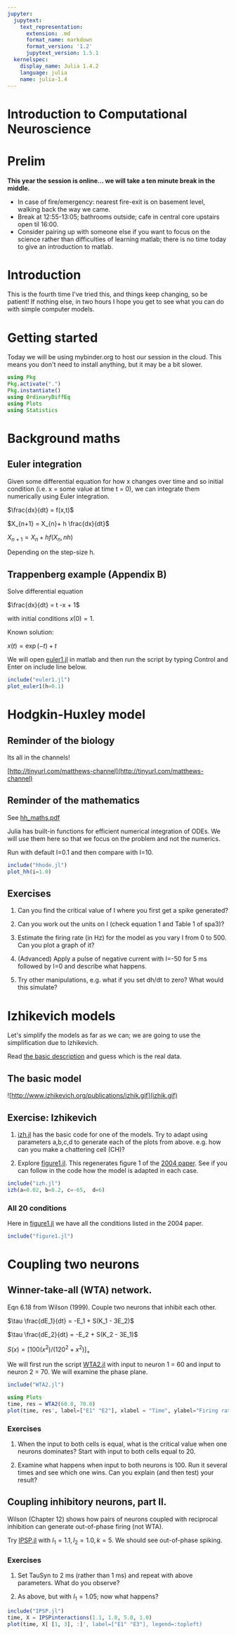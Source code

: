 ```yaml
---
jupyter:
  jupytext:
    text_representation:
      extension: .md
      format_name: markdown
      format_version: '1.2'
      jupytext_version: 1.5.1
  kernelspec:
    display_name: Julia 1.4.2
    language: julia
    name: julia-1.4
---
```


# Introduction to Computational Neuroscience

# Prelim

**This year the session is online... we will take a ten minute break in
the middle.**

<!-- - Tick/add your name on the sign-up sheet. -->
- In case of fire/emergency: nearest fire-exit is on basement level, walking
back the way we came.
- Break at 12:55-13:05; bathrooms outside; cafe in central core
upstairs open til 16:00.
- Consider pairing up with someone else if you want to focus on the
science rather than difficulties of learning matlab; there is no time
today to give an introduction to matlab.

# Introduction

This is the fourth time I've tried this, and things keep changing, so
be patient!  If nothing else, in two hours I hope you get to see what
you can do with simple computer models.

# Getting started

Today we will be using mybinder.org to host our session in the cloud.
This means you don't need to install anything, but it may be a bit slower.

```julia
using Pkg
Pkg.activate(".")
Pkg.instantiate()
using OrdinaryDiffEq
using Plots
using Statistics
```

<!-- #region -->

# Background maths


## Euler integration

Given some differential equation for how x changes over time and so
initial condition (i.e. x = some value at time t = 0), we can
integrate them numerically using Euler integration.

$\frac{dx}{dt} = f(x,t)$

$X_{n+1} = X_{n}+ h \frac{dx}{dt}$

$X_{n+1} = X_{n}+ h f(X_{n}, nh)$

Depending on the step-size h.

## Trappenberg example (Appendix B)

Solve differential equation

$\frac{dx}{dt} = t -x + 1$

with initial conditions $x(0) = 1$.

Known solution:

$x(t) = \exp(-t) + t$

We will open [euler1.jl](euler1.jl) in matlab and then run the script by
typing Control and Enter on include line below.
<!-- #endregion -->

```julia
include("euler1.jl")
plot_euler1(h=0.1)
```

<!-- #region -->
# Hodgkin-Huxley model


## Reminder of the biology

Its all in the channels!

[http://tinyurl.com/matthews-channel](http://tinyurl.com/matthews-channel)

## Reminder of the mathematics

See [hh_maths.pdf](hh_maths.pdf)


Julia has built-in functions for efficient numerical integration of
ODEs.  We will use them here so that we focus on the problem and not the
numerics.
    
Run with default I=0.1 and then compare with I=10.
<!-- #endregion -->

```julia
include("hhode.jl")
plot_hh(i=1.0)
```

## Exercises

1. Can you find the critical value of I where you first get a spike
generated?

2. Can you work out the units on I (check equation 1 and Table 1 of spa3)?

3. Estimate the firing rate (in Hz) for the model as you vary I from 0
   to 500.  Can you plot a graph of it?  
   
   <!-- e.g. see    [hh_plotrate.m](hh_plotrate.m) for a template. -->

4. (Advanced) Apply a pulse of negative current with I=-50
   for 5 ms followed by I=0 and describe what happens.

5. Try other manipulations, e.g. what if you set dh/dt to
   zero?  What would this simulate?
                    
                

<!-- #region -->
# Izhikevich models


Let's simplify the models as far as we can; we are going to use the
simplification due to Izhikevich.

Read
[the basic description](http://www.izhikevich.org/human_brain_simulation/Blue_Brain.htm#models%20of%20spiking%20neurons)
and guess which is the real data.

## The basic model

![http://www.izhikevich.org/publications/izhik.gif](izhik.gif)


## Exercise: Izhikevich

1. [izh.jl](izh.jl) has the basic code for one of the models.  Try to
   adapt using parameters a,b,c,d to generate each of the plots from
   above.  e.g. how can you make a chattering cell (CH)?

2. Explore [figure1.jl](figure1.jl).  This regenerates figure 1 of the
   [2004 paper](http://www.izhikevich.org/publications/whichmod.pdf).
   See if you can follow in the code how the model is adapted in each
   case.
   
<!-- #endregion -->

```julia
include("izh.jl")
izh(a=0.02, b=0.2, c=-65,  d=6)
```

### All 20 conditions

Here in [figure1.jl](figure1.jl) we have all the conditions listed in the 2004 paper.

```julia
include("figure1.jl")
```

<!-- #region -->
# Coupling two neurons


## Winner-take-all (WTA) network.

Eqn 6.18 from Wilson (1999).  Couple two neurons that inhibit each other.

$\tau \frac{dE_1}{dt} = -E_1 + S(K_1 - 3E_2)$

$\tau \frac{dE_2}{dt} = -E_2 + S(K_2 - 3E_1)$

$S(x) = [ 100(x^2) / (120^2 + x^2) ]_+$



We will first run the script [WTA2.jl](WTA2.jl) with input to neuron 1 =
60 and input to neuron 2 = 70.  We will examine the phase plane.
<!-- #endregion -->

```julia
include("WTA2.jl")
```

```julia
using Plots
time, res = WTA2(60.0, 70.0)
plot(time, res', label=["E1" "E2"],	xlabel = "Time", ylabel="Firing rate (Hz)")
```

### Exercises

1. When the input to both cells is equal, what is the critical value
   when one neurons dominates?  Start with input to both cells equal
   to 20.

2. Examine what happens when input to both neurons is 100.  Run it
   several times and see which one wins.  Can you explain (and then
   test) your result?

<!-- #region -->
## Coupling inhibitory neurons, part II.

Wilson (Chapter 12) shows how pairs of neurons coupled with reciprocal
inhibition can generate out-of-phase firing (not WTA).

Try [IPSP.jl](IPSP.jl) with $I_1 = 1.1, I_2=1.0, k=5$.  We should see out-of-phase spiking.


### Exercises

1. Set TauSyn to 2 ms (rather than 1 ms) and repeat with above parameters.  What do you
observe?

2. As above, but with $I_1 = 1.05$; now what happens?

<!-- #endregion -->

```julia
include("IPSP.jl")
time, X = IPSPinteractions(1.1, 1.0, 5.0, 1.0)
plot(time, X[ [1, 3], :]', label=["E1" "E3"], legend=:topleft)
```

